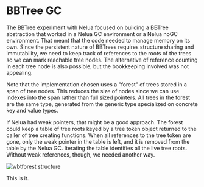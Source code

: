 # BBTree GC

The BBTree experiment with Nelua focused on building a BBTree abstraction that
worked in a Nelua GC environment or a Nelua noGC environment. That meant that
the code needed to manage memory on its own. Since the persistent nature of
BBTrees requires structure sharing and immutability, we need to keep track of
references to the roots of the trees so we can mark reachable tree nodes. The
alternative of reference counting in each tree node is also possible, but the
bookkeeping involved was not appealing.

Note that the implementation chosen uses a "forest" of trees stored in a span
of tree nodes. This reduces the size of nodes since we can use indexes into the
span rather than full sized pointers. All trees in the forest are the same type,
generated from the generic type specialized on concrete key and value types.

If Nelua had weak pointers, that might be a good approach. The forest could keep
a table of tree roots keyed by a tree token object returned to the caller of
tree creating functions. When all references to the tree token are gone, only
the weak pointer in the table is left, and it is removed from the table by the
Nelua GC. Iterating the table identifies all the live tree roots. Without weak
references, though, we needed another way.

![wbtforest structure]((https://github.com/dcurrie/nelua-bbtree/blob/master/docs/wbtforest_1.drawio.png))

This is it.



